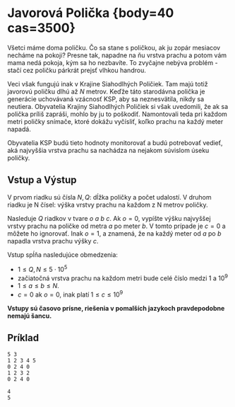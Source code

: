 # Javorová Polička {body=40 cas=3500}

Všetci máme doma poličku. Čo sa stane s poličkou, ak ju zopár mesiacov necháme na pokoji?
Presne tak, napadne na ňu vrstva prachu a potom vám mama nedá pokoja, kým sa ho nezbavíte.
To zvyčajne nebýva problém - stačí cez poličku párkrát prejsť vlhkou handrou.

Veci však fungujú inak v Krajine Siahodlhých Poličiek. Tam majú totiž javorovú poličku dlhú
až $N$ metrov. Keďže táto starodávna polička je generácie uchovávaná vzácnosť KSP, aby sa
neznesvätila, nikdy sa neutiera. Obyvatelia Krajiny Siahodlhých Poličiek si však uvedomili,
že ak sa polička príliš zapráši, mohlo by ju to poškodiť. Namontovali teda pri každom metri
poličky snímače, ktoré dokážu vyčísliť, koľko prachu na každý meter napadá.

Obyvatelia KSP budú tieto hodnoty monitorovať a budú potrebovať vedieť, aká najvyššia vrstva
prachu sa nachádza na nejakom súvislom úseku poličky.

## Vstup a Výstup
V prvom riadku sú čísla $N,Q$: dĺžka poličky a počet udalostí.
V druhom riadku je N čísel: výška vrstvy prachu na každom z N metrov poličky.

Nasleduje $Q$ riadkov v tvare $o\ a\ b\ c$.
Ak $o = 0$, vypíšte výšku najvyššej vrstvy prachu na poličke od metra $a$ po meter $b$. V tomto prípade je $c = 0$ a môžete ho ignorovať.
Inak $o = 1$, a znamená, že na každý meter od $a$ po $b$ napadla vrstva prachu výšky $c$.

Vstup spĺňa nasledujúce obmedzenia:

* $1 \leq Q,N \leq 5 \cdot 10^5$
* začiatočná vrstva prachu na každom metri bude celé číslo medzi $1$ a $10^9$
* $1 \leq a \leq b \leq N$.
* $c = 0$ ak $o = 0$, inak platí $1 \leq c \leq 10^9$

**Vstupy sú časovo prísne, riešenia v pomalších jazykoch pravdepodobne nemajú šancu.**

## Príklad

```vstup
5 3
1 2 3 4 5
0 2 4 0
1 2 3 2
0 2 4 0
```

```vystup
4
5
```
